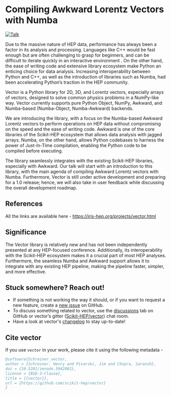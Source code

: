 # Compiling Awkward Lorentz Vectors with Numba

[![Talk](https://img.shields.io/badge/ACAT22-poster-blue?logo=github&logoColor=white&color=blue)](https://indi.to/zTs5b)

Due to the massive nature of HEP data, performance has always been a factor in its analysis and processing.
Languages like C++ would be fast enough but are often challenging to grasp for beginners, and can be difficult
to iterate quickly in an interactive environment . On the other hand, the ease of writing code and extensive
library ecosystem make Python an enticing choice for data analysis. Increasing interoperability between
Python and C++, as well as the introduction of libraries such as Numba, had been accelerating Python’s
traction in the HEP community.

Vector is a Python library for 2D, 3D, and Lorentz vectors, especially arrays of vectors, designed to solve
common physics problems in a NumPy-like way. Vector currently supports pure Python Object, NumPy,
Awkward, and Numba-based (Numba-Object, Numba-Awkward) backends.

We are introducing the library, with a focus on the Numba-based Awkward Lorentz vectors to perform operations
on HEP data without compromising on the speed and the ease of writing code. Awkward is one of the
core libraries of the Scikit-HEP ecosystem that allows data analysis with jagged arrays. Numba, on the other
hand, allows Python codebases to harness the power of Just-In-Time compilation, enabling the Python code
to be compiled before executing.

The library seamlessly integrates with the existing Scikit-HEP libraries, especially with Awkward. Our talk
will start with an introduction to this library, with the main agenda of compiling Awkward Lorentz vectors
with Numba. Furthermore, Vector is still under active development and preparing for a 1.0 release; hence, we
will also take in user feedback while discussing the overall development roadmap.

## References

All the links are available here - https://iris-hep.org/projects/vector.html

## Significance

The Vector library is relatively new and has not been independently presented at any HEP-focused conference.
Additionally, its interoperability with the Scikit-HEP ecosystem makes it a crucial part of most HEP analyses.
Furthermore, the seamless Numba and Awkward support allows it to integrate with any existing HEP pipeline,
making the pipeline faster, simpler, and more effective.

## Stuck somewhere? Reach out!

- If something is not working the way it should, or if you want to request a new feature, create a [new issue](https://github.com/scikit-hep/vector/issues) on GitHub.
- To discuss something related to vector, use the [discussions](https://github.com/scikit-hep/vector/discussions/) tab on GitHub or vector’s gitter ([Scikit-HEP/vector](https://gitter.im/Scikit-HEP/vector)) chat room.
- Have a look at vector's [changelog](https://vector.readthedocs.io/en/latest/#changes-in-vector-s-api) to stay up-to-date!

## Cite vector

If you use `vector` in your work, please cite it using the following metadata -

```bib
@software{Schreiner_vector,
author = {Schreiner, Henry and Pivarski, Jim and Chopra, Saransh},
doi = {10.5281/zenodo.5942082},
license = {BSD-3-Clause},
title = {{vector}},
url = {https://github.com/scikit-hep/vector}
}
```
